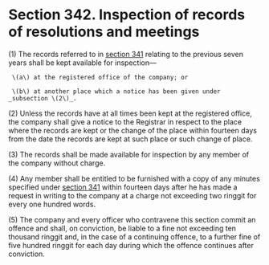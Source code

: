 # Section 342. Inspection of records of resolutions and meetings

\(1\) The records referred to in [section 341](section-341.-records-of-resolutions-and-meetings.md) relating to the previous seven years shall be kept available for inspection—

     \(a\) at the registered office of the company; or

     \(b\) at another place which a notice has been given under _subsection \(2\)_.

\(2\) Unless the records have at all times been kept at the registered office, the company shall give a notice to the Registrar in respect to the place where the records are kept or the change of the place within fourteen days from the date the records are kept at such place or such change of place.

\(3\) The records shall be made available for inspection by any member of the company without charge.

\(4\) Any member shall be entitled to be furnished with a copy of any minutes specified under [section 341](section-341.-records-of-resolutions-and-meetings.md) within fourteen days after he has made a request in writing to the company at a charge not exceeding two ringgit for every one hundred words.

\(5\) The company and every officer who contravene this section commit an offence and shall, on conviction, be liable to a fine not exceeding ten thousand ringgit and, in the case of a continuing offence, to a further fine of five hundred ringgit for each day during which the offence continues after conviction.

